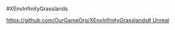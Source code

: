 #XEnvInfinityGrasslands

[https://github.com/OurGameOrg/XEnvInfinityGrasslands# Unreal](https://github.com/OurGameOrg/XEnvInfinityGrasslands)
